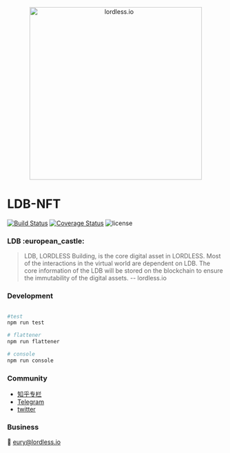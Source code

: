 <div align="center">
 <img 
 src="https://olxvlcccu.qnssl.com/blog/pkqgb.png?imageslim" width = "400" alt="lordless.io" align=center />
</div>

# LDB-NFT
[![Build Status](https://img.shields.io/travis/lordlessio/LDB-NFT.svg?branch=master)](https://travis-ci.org/lordlessio/LDB-NFT)
[![Coverage Status](https://coveralls.io/repos/github/lordlessio/LDB-NFT/badge.svg?branch=master)](https://coveralls.io/github/lordlessio/LDB-NFT?branch=master)
![license](https://img.shields.io/github/license/lordlessio/LDB-NFT.svg)

<h3>
LDB :european_castle:
</h3>

> LDB, LORDLESS Building, is the core digital asset in LORDLESS. Most of the interactions in the virtual world are dependent on LDB. The core information of the LDB will be stored on the blockchain to ensure the immutability of the digital assets.
> -- lordless.io
 
### Development



```sh

#test
npm run test

# flattener
npm run flattener

# console
npm run console

```


### Community
* [知乎专栏](https://zhuanlan.zhihu.com/lordless)
* [Telegram](https://t.me/lordlessio)
* [twitter](https://twitter.com/lordlessio)

### Business
:email: [eury@lordless.io](mailto:eury@lordless.io)
